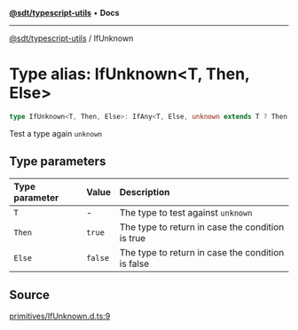 [**@sdt/typescript-utils**](../README.md) • **Docs**

***

[@sdt/typescript-utils](../globals.md) / IfUnknown

# Type alias: IfUnknown\<T, Then, Else\>

```ts
type IfUnknown<T, Then, Else>: IfAny<T, Else, unknown extends T ? Then : Else>;
```

Test a type again `unknown`

## Type parameters

| Type parameter | Value | Description |
| :------ | :------ | :------ |
| `T` | - | The type to test against `unknown` |
| `Then` | `true` | The type to return in case the condition is true |
| `Else` | `false` | The type to return in case the condition is false |

## Source

[primitives/IfUnknown.d.ts:9](https://github.com/sylvaindethier/typescript-utils/blob/83679697f5d7fa0b2956157cf34be5813a5e5434/types/primitives/IfUnknown.d.ts#L9)
